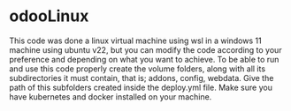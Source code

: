 # odooLinux

This code was done a linux virtual machine using wsl in a windows 11 machine using ubuntu v22, but you can modify the code according to your preference and depending on what you want to achieve.
To be able to run and use this code properly create the volume folders, along with all its subdirectories it must contain, that is; addons, config, webdata.
Give the path of this subfolders created inside the deploy.yml file.
Make sure you have kubernetes and docker installed on your machine.
